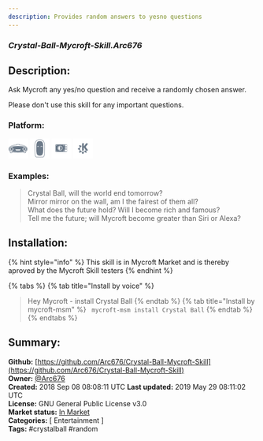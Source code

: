```yaml
---
description: Provides random answers to yesno questions
---
```


### _Crystal-Ball-Mycroft-Skill.Arc676_  
## Description:  
Ask Mycroft any yes/no question and receive a randomly chosen answer.

Please don't use this skill for any important questions.  
  
  
### Platform:  
 ![Mark I](../.gitbook/assets/mark-1-icon.png)  ![Mark II](../.gitbook/assets/mark-2-icon.png)  ![Picroft](../.gitbook/assets/picroft-icon.png)  ![plasmoid](../.gitbook/assets/kde.png)   
### Examples:  
> Crystal Ball, will the world end tomorrow?  
> Mirror mirror on the wall, am I the fairest of them all?  
> What does the future hold? Will I become rich and famous?  
> Tell me the future; will Mycroft become greater than Siri or Alexa?  
  
## Installation:  
{% hint style="info" %}
This skill is in Mycroft Market and is thereby aproved by the Mycroft Skill testers
{% endhint %}
    
{% tabs %}
{% tab title="Install by voice" %}
> Hey Mycroft - install Crystal Ball
{% endtab %}
  {% tab title="Install by mycroft-msm" %}
``` mycroft-msm install Crystal Ball```
{% endtab %}
  {% endtabs %}
    
## Summary:  
**Github:** [https://github.com/Arc676/Crystal-Ball-Mycroft-Skill](https://github.com/Arc676/Crystal-Ball-Mycroft-Skill)  
**Owner:** [@Arc676](https://github.com/Arc676)  
**Created:** 2018 Sep 08 08:08:11 UTC  **Last updated:** 2019 May 29 08:11:02 UTC  
**License:** GNU General Public License v3.0  
**Market status:** [In Market](https://market.mycroft.ai/skill/skill-crystal-ball)  
**Categories:** [ Entertainment ]   
**Tags:** \#crystalball \#random   
